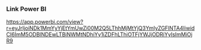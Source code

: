 ### Link Power BI
https://app.powerbi.com/view?r=eyJrIjoiNDk1MmYyYjEtYmUwZi00M2Q5LThhMjMtYjQ3YmIyZGFlNTA4IiwidCI6ImM5ODBlNDEwLTBiNWMtNDhiYy1iZDFhLThiOTFjYWJjODRiYyIsImMiOjR9
